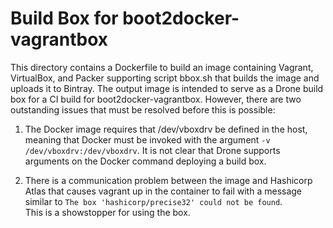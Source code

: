 # Build Box for boot2docker-vagrantbox

This directory contains a Dockerfile to build an image containing
Vagrant, VirtualBox, and Packer supporting script bbox.sh that builds the
image and uploads it to Bintray.  The output image is intended to serve as
a Drone build box for a CI build for boot2docker-vagrantbox.  However, there
are two outstanding issues that must be resolved before this is possible:

1. The Docker image requires that /dev/vboxdrv be defined in the host,
   meaning that Docker must be invoked with the argument `-v /dev/vboxdrv:/dev/vboxdrv`.
   It is not clear that Drone supports arguments on the Docker command
   deploying a build box.

2. There is a communication problem between the image and Hashicorp Atlas that
   causes vagrant up in the container to fail with a message similar to 
   `The box 'hashicorp/precise32' could not be found`.  
   This is a showstopper for using the box.
